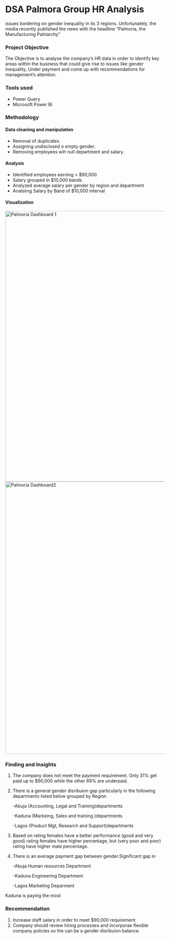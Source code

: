 # DSA Palmora Group HR Analysis
 issues bordering on gender inequality in its 3 regions. Unfortunately, the media recently published the news with the headline “Palmoria, the Manufacturing Patriarchy”

### Project Objective 
The Objective is to analyse the company’s HR data in order to identify key areas within the business that could give rise to issues like gender Inequality, Under payment and come up with recommendations for management’s attention.  

### Tools used
- Power Query
- Microsoft Power BI

### Methodology
#### Data cleaning and manipulation
- Removal of duplicates.
- Assigning undisclosed o empty gender. 
- Removing employees wih null department and salary.
#### Analysis
- Identified employees earning < $90,000
- Salary grouped in $10,000 bands
- Analyzed average salary per gender by region and department
- Analsiing Salary by Band of $10,000 interval
  
#### Visualization
<img width="1112" height="852" alt="Palmoria Dashboard 1" src="https://github.com/user-attachments/assets/9f14e8b4-3710-4982-bf29-5b87b04810f7" />


<img width="1117" height="858" alt="Palmoria Dashboard2" src="https://github.com/user-attachments/assets/36c8cb66-e0cd-431b-b81d-9e5bcf89685a" />
 


### Finding and Insights
1. The company does not meet the payment requirement. Only 31% get paid up to $90,000 while the other 69% are underpaid.
2. There is a general gender disribuion gap particularly in the following  departments  listed below grouped by Region

   -Abuja (Accounting, Legal and Training)departments

   -Kaduna (Markeing, Sales and training )departments

   -Lagos (Product Mgt, Research and Support)departments
4. Based on rating females have a better performance (good and very good) rating females have higher percentage, but (very poor and poor) rating have higher male percentage.
5. There is an average payment gap between gender.Significant gap in

   -Abuja Human resources Department

   -Kaduna Engineering Department

   -Lagos Marketing Deparment
   
Kaduna is paying the most

### Recommendation
1. Increase staff salary in order to meet $90,000 requirement
2. Company should review hiring processes and incorporae flexible company policies so the can be a gender disribuion balance. 
